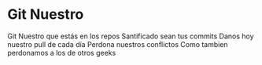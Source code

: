 # Git Nuestro

Git Nuestro que estás en los repos
Santificado sean tus commits
Danos hoy nuestro pull de cada día
Perdona nuestros conflictos
Como tambien perdonamos a los de otros geeks